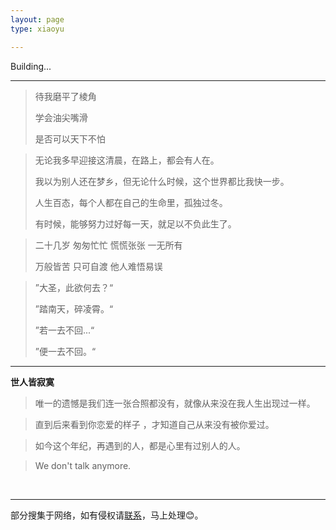 ```yaml
---
layout: page
type: xiaoyu

---
```


Building...

------

<div>

> 待我磨平了棱角
>
> 学会油尖嘴滑
>
> 是否可以天下不怕

> 无论我多早迎接这清晨，在路上，都会有人在。
>
> 我以为别人还在梦乡，但无论什么时候，这个世界都比我快一步。
>
> 人生百态，每个人都在自己的生命里，孤独过冬。
>
> 有时候，能够努力过好每一天，就足以不负此生了。

> 二十几岁 匆匆忙忙 慌慌张张 一无所有
>
> 万般皆苦 只可自渡 他人难悟易误

> ”大圣，此欲何去？“
>
> ”踏南天，碎凌霄。“
>
> ”若一去不回...“
>
> ”便一去不回。“

</div>

------

**世人皆寂寞**

> 唯一的遗憾是我们连一张合照都没有，就像从来没在我人生出现过一样。

> 直到后来看到你恋爱的样子 ，才知道自己从来没有被你爱过。

> 如今这个年纪，再遇到的人，都是心里有过别人的人。

> We don't talk anymore.

<br>

---

部分搜集于网络，如有侵权请[联系](myfoolish@126.com)，马上处理😊。